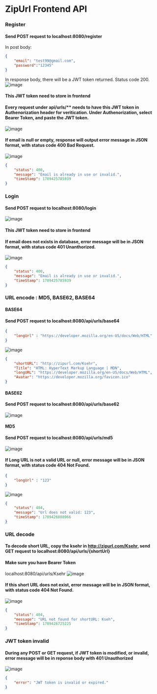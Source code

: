 # ZipUrl Frontend API

### Register
#### Send POST request to localhost:8080/register  
In post body:
```json
{
    "email": "test99@gmail.com",
    "password":"12345"
}
```
In response body, there will be a JWT token returned. Status code 200.
![image](https://github.com/ArcherUz/ZipURL-Services/assets/37568976/355cab44-e611-4593-9f84-a2e182f8af8d)  
#### This JWT token need to store in frontend

#### Every request under api/urls/** needs to have this JWT token in Authenorization header for veritication. Under Authenorization, select Bearer Token, and paste the JWT token.
![image](https://github.com/ArcherUz/ZipURL-Services/assets/37568976/87af6c66-12cd-4829-a9d7-3d3ac829e512)

#### If email is null or empty, response will output error message in JSON format, with status code 400 Bad Request.
![image](https://github.com/ArcherUz/ZipURL-Services/assets/37568976/ced54e11-7a50-4754-9ef1-e8b84f43b601)

```json
{
    "status": 400,
    "message": "Email is already in use or invalid.",
    "timeStamp": 1709425785939
}
```

  

### Login
#### Send POST request to localhost:8080/login
![image](https://github.com/ArcherUz/ZipURL-Services/assets/37568976/b9870451-bbca-4fad-ba24-14b0abc0700c)  
#### This JWT token need to store in frontend

#### If email does not exists in database, error message will be in JSON format, with status code 401 Unanthorized.
![image](https://github.com/ArcherUz/ZipURL-Services/assets/37568976/b6c173be-8a82-417b-8c10-c9727a4aee3c)

```json
{
    "status": 400,
    "message": "Email is already in use or invalid.",
    "timeStamp": 1709425785939
}
```

  

### URL encode : MD5, BASE62, BASE64
#### BASE64
#### Send POST request to localhost:8080/api/urls/base64
```json
{
	"longUrl" : "https://developer.mozilla.org/en-US/docs/Web/HTML"
}
```
![image](https://github.com/ArcherUz/ZipURL-Services/assets/37568976/41422854-c4e3-4e62-82ed-46951d20614f)

```json
{
    "shortURL": "http://zipurl.com/Ksehr",
    "Title": "HTML: HyperText Markup Language | MDN",
    "longURL": "https://developer.mozilla.org/en-US/docs/Web/HTML",
    "Avatar": "https://developer.mozilla.org/favicon.ico"
}
```

#### BASE62
#### Send POST request to localhost:8080/api/urls/base62
![image](https://github.com/ArcherUz/ZipURL-Services/assets/37568976/7ac42ead-862e-49f3-b30a-1cad0221814f)

#### MD5
#### Send POST request to localhost:8080/api/urls/md5
![image](https://github.com/ArcherUz/ZipURL-Services/assets/37568976/563d08f4-aa4b-4c40-968a-d6037d37fc1f)  

#### If Long URL is not a valid URL or null, error message will be in JSON format, with status code 404 Not Found.
```json
{
	"longUrl" : "123"
}
```
  ![image](https://github.com/ArcherUz/ZipURL-Services/assets/37568976/76c08095-059d-4d50-81c8-da29df1e4419)

```json
{
    "status": 404,
    "message": "Url does not valid: 123",
    "timeStamp": 1709426808966
}
```


### URL decode
#### To decode short URL, copy the ksehr in http://zipurl.com/Ksehr, send GET request to localhost:8080/api/urls/{shortUrl}
#### Make sure you have Bearer Token
localhost:8080/api/urls/Ksehr
![image](https://github.com/ArcherUz/ZipURL-Services/assets/37568976/c2005b2f-4763-4516-be45-7fd67b3bd371)

  
#### If this short URL does not exist, error message will be in JSON format, with status code 404 Not Found.
![image](https://github.com/ArcherUz/ZipURL-Services/assets/37568976/80e8f1d6-bb71-4127-a46e-3c0d9386348e)
```json
{
    "status": 404,
    "message": "URL not found for shortURL: Kseh",
    "timeStamp": 1709426725225
}
```

### JWT token invalid
#### During any POST or GET request, if JWT token is modified, or invalid, error message will be in reponse body with 401 Unauthorized
![image](https://github.com/ArcherUz/ZipURL-Services/assets/37568976/862e1a2f-c71c-4db5-9571-049c4593f34f)
```json
{
    "error": "JWT token is invalid or expired."
}
```

